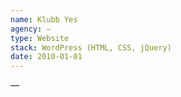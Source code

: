 ```yaml
---
name: Klubb Yes
agency: —
type: Website
stack: WordPress (HTML, CSS, jQuery)
date: 2010-01-01
---
```


—
